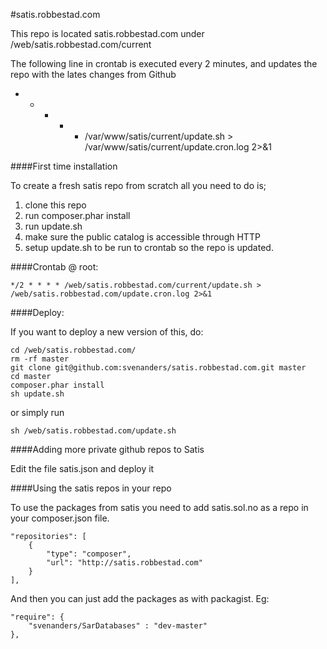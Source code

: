 #satis.robbestad.com


This repo is located satis.robbestad.com under /web/satis.robbestad.com/current

The following line in crontab is executed every 2 minutes, and updates the repo with the lates
changes from Github

  * * * * * /var/www/satis/current/update.sh > /var/www/satis/current/update.cron.log 2>&1

####First time installation

To create a fresh satis repo from scratch all you need to do is;

1. clone this repo
2. run composer.phar install
3. run update.sh
4. make sure the public catalog is accessible through HTTP
5. setup update.sh to be run to crontab so the repo is updated.


####Crontab @ root:

    */2 * * * * /web/satis.robbestad.com/current/update.sh >  /web/satis.robbestad.com/update.cron.log 2>&1


####Deploy:

If you want to deploy a new version of this, do:

    cd /web/satis.robbestad.com/
    rm -rf master
    git clone git@github.com:svenanders/satis.robbestad.com.git master
    cd master
    composer.phar install
    sh update.sh
    
or simply run

    sh /web/satis.robbestad.com/update.sh
    

####Adding more private github repos to Satis

Edit the file satis.json and deploy it

####Using the satis repos in your repo

To use the packages from satis you need to add satis.sol.no as a repo in your composer.json file.

    "repositories": [
        {
            "type": "composer",
            "url": "http://satis.robbestad.com"
        }
    ],
    
And then you can just add the packages as with packagist. Eg:

    "require": {
        "svenanders/SarDatabases" : "dev-master"
    },


